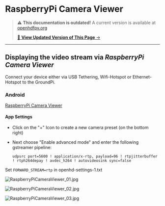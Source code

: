 # RaspberryPi Camera Viewer

<!-- LEGACY DOCUMENTATION NOTICE -->
> ⚠️ **This documentation is outdated!** A current version is available at [openhdfpv.org](https://openhdfpv.org)
> 
> [📖 **View Updated Version of This Page** →](https://openhdfpv.org)

---


## Displaying the video stream via _**RaspberryPi Camera Viewer**_

Connect your device either via USB Tethering, Wifi-Hotspot or Ethernet-Hotspot to the GroundPi.

### Android

[RaspberryPi Camera Viewer](https://play.google.com/store/apps/details?id=pl.effisoft.rpicamviewer2&hl=de)

#### App Settings

* Click on the "+" Icon to create a new camera preset \(on the bottom right\)
* Next choose "Enable advanced mode" and enter the following gstreamer pipeline:

  `udpsrc port=5600 ! application/x-rtp, payload=96 ! rtpjitterbuffer ! rtph264depay ! avdec_h264 ! autovideosink sync=false`

Set `FORWARD_STREAM=rtp` in openhd-settings-1.txt

![RaspberryPiCameraViewer\_01.jpg](https://github.com/HD-Fpv/Open.HD/raw/master/wiki-content/GCS_RaspberryPiCameraViewer/RaspberryPiCameraViewer_01.jpg)

![RaspberryPiCameraViewer\_02.jpg](https://github.com/HD-Fpv/Open.HD/raw/master/wiki-content/GCS_RaspberryPiCameraViewer/RaspberryPiCameraViewer_02.jpg)

![RaspberryPiCameraViewer\_03.jpg](https://github.com/HD-Fpv/Open.HD/raw/master/wiki-content/GCS_RaspberryPiCameraViewer/RaspberryPiCameraViewer_03.jpg)

